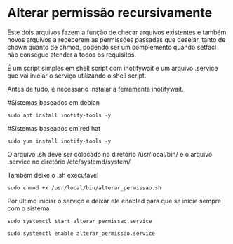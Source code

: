 # Alterar permissão recursivamente

Este dois arquivos fazem a função de checar arquivos existentes e também novos arquivos a receberem as permissões passadas que desejar, tanto de chown quanto de chmod, podendo ser um complemento quando setfacl não consegue atender a todos os requisitos.

É um script simples em shell script com inotifywait e um arquivo .service que vai iniciar o serviço utilizando o shell script.

Antes de tudo, é necessário instalar a ferramenta inotifywait.

#Sistemas baseados em debian

    sudo apt install inotify-tools -y 

#Sistemas baseados em red hat

    sudo yum install inotify-tools -y

O arquivo .sh deve ser colocado no diretório /usr/local/bin/ e o arquivo .service no diretório /etc/systemd/system/

Também deixe o .sh executavel

    sudo chmod +x /usr/local/bin/alterar_permissao.sh

Por último iniciar o serviço e deixar ele enabled para que se inicie sempre com o sistema

    sudo systemctl start alterar_permissao.service

    sudo systemctl enable alterar_permissao.service
